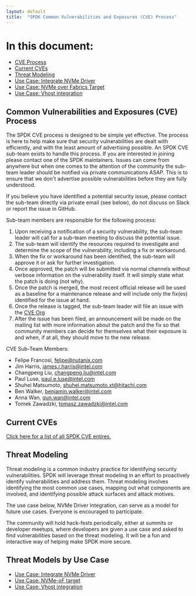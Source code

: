 ```yaml
---
layout: default
title:  "SPDK Common Vulnerabilities and Exposures (CVE) Process"
---
```


# In this document:

* [CVE Process](#cve)
* [Current CVEs](#current)
* [Threat Modeling](#threat)
* [Use Case: Integrate NVMe Driver](#usecase)
* [Use Case: NVMe over Fabrics Target](#usecase)
* [Use Case: Vhost integration](#usecase)

<a id="cve"></a>
## Common Vulnerabilities and Exposures (CVE) Process

The SPDK CVE process is designed to be simple yet effective. The process is here to help make sure that security
vulnerabilities are dealt with efficiently, and with the least amount of advertising possible. An SPDK CVE sub-team
exists to handle this process. If you are interested in joining please contact one of the SPDK maintainers.
Issues can come from anywhere but when one comes to the attention of the community the sub-team leader should
be notified via private communications ASAP. This is to ensure that we don't advertise possible vulnerabilities
before they are fully understood.

If you believe you have identified a potential security issue, please contact the sub-team directly via private
email (see below), do not discuss on Slack or report the issue in GitHub.

Sub-team members are responsible for the following process:

1. Upon receiving a notification of a security vulnerability, the sub-team leader will call for a sub-team meeting
to discuss the potential issue.
2. The sub-team will identify the resources required to investigate and determine the scope of the vulnerability, including a fix or workaround.
3. When the fix or workaround has been identified, the sub-team will approve it or ask for further investigation.
4. Once approved, the patch will be submitted via normal channels without verbose information on the vulnerability
itself. It will simply state what the patch is doing (not why).
5. Once the patch is merged, the most recent official release will be used as a baseline for a maintenance release and will
include only the fix(es) identified for the issue at hand.
6. Once the release is tagged, the sub-team leader will file an issue with the [CVE Org](https://cve.mitre.org)
7. After the issue has been filed, an announcement will be made on the mailing list with more information about
the patch and the fix so that community members can decide for themselves what their exposure is and when, if at
all, they should move to the new release.

CVE Sub-Team Members:

* Felipe Francosi, felipe@nutanix.com
* Jim Harris, james.r.harris@intel.com
* Changpeng Liu, changpeng.liu@intel.com
* Paul Luse, paul.e.luse@intel.com
* Shuhei Matsumoto, shuhei.matsumoto.xt@hitachi.com
* Ben Walker, benjamin.walker@intel.com
* Anna Wan, qun.wan@intel.com
* Tomek Zawadzki, tomasz.zawadzki@intel.com

<a id="current"></a>
## Current CVEs

[Click here for a list of all SPDK CVE entires.](https://cve.mitre.org/cgi-bin/cvekey.cgi?keyword=spdk)

<a id="threat"></a>
## Threat Modeling

Threat modeling is a common industry practice for identifying security vulnerabilities. SPDK will leverage threat
modeling in an effort to proactively identify vulnerabilities and address them. Threat modeling involves identifying
the most common use cases, mapping out what components are involved, and identifying possible attack surfaces
and attack motives.

The use case below, NVMe Driver Integration, can serve as a model for future use cases. Everyone is encouraged
to participate.

The community will hold hack-fests periodically, either at summits or developer meetups, where developers are given
a use case and asked to find vulnerabilities based on the threat modeling. It will be a fun and interactive way of
helping make SPDK more secure.

<a id="usecase"></a>
## Threat Models by Use Case

* [Use Case: Integrate NVMe Driver](https://ci.spdk.io/download/threat_models/NVMe-Threat-Model.pdf)
* [Use Case: NVMe-oF target](https://ci.spdk.io/download/threat_models/NVMe-oF-Target-Threat-Model.pdf)
* [Use Case: Vhost integration](https://ci.spdk.io/download/threat_models/VHOST-threat-model.pdf)
